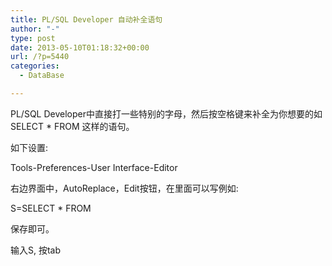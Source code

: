 ```yaml
---
title: PL/SQL Developer 自动补全语句
author: "-"
type: post
date: 2013-05-10T01:18:32+00:00
url: /?p=5440
categories:
  - DataBase

---
```

PL/SQL Developer中直接打一些特别的字母，然后按空格键来补全为你想要的如SELECT * FROM 这样的语句。

如下设置: 

Tools-Preferences-User Interface-Editor

右边界面中，AutoReplace，Edit按钮，在里面可以写例如: 

S=SELECT * FROM

保存即可。

输入S, 按tab